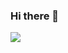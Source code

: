 ### Hi there 👋

<a href="https://wigle.net">
<img border="0" src="https://wigle.net/bi/tJbhzPkwreb_QmW6qAUKMA.png">
</a>
